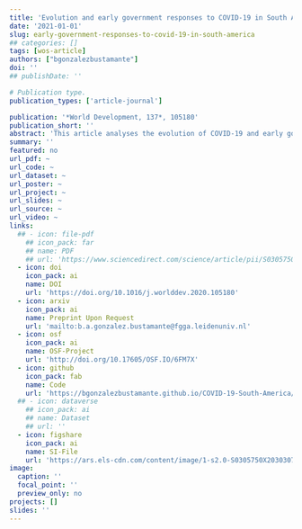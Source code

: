 ```yaml
---
title: 'Evolution and early government responses to COVID-19 in South America'
date: '2021-01-01'
slug: early-government-responses-to-covid-19-in-south-america
## categories: []
tags: [wos-article]
authors: ["bgonzalezbustamante"]
doi: ''
## publishDate: ''

# Publication type.
publication_types: ['article-journal']

publication: '*World Development, 137*, 105180'
publication_short: ''
abstract: 'This article analyses the evolution of COVID-19 and early government responses to the pandemic in eight South American countries. To this aim, this study explores indicators which trace the progression of the pandemic and analyses factors related of state capacity which impacted on the early response of governments of implementing restrictive policies of social distancing associated with a suppression strategy. The pressure on the health systems is evaluated with early projections of the growth-phase of the epidemic, which is incorporated as an indicator in the analysis of early interventions based on Cox proportional hazards models. The results indicate that fiscal expenditure on health, regional and local government capacity, and pressure on the health system accelerate government response with stringent interventions. A counter-intuitive finding is that the economic strength of a country delays these types of reactions. The effect of these interventions is something that should be studied in greater depth, considering, for example, sociocultural factors. Lastly, only cases such as Uruguay and Paraguay show some signs of having the pandemic relatively under control by mid-May, while Brazil and Peru face very adverse scenarios. In this context, considering the characteristics of the states in the region and the level of informal employment, it will be a public policy challenge to keep the equilibrium between restrictive measures and the economic and social problems which these responses imply in the medium term.'
summary: ''
featured: no
url_pdf: ~
url_code: ~
url_dataset: ~
url_poster: ~
url_project: ~
url_slides: ~
url_source: ~
url_video: ~
links:
  ## - icon: file-pdf
    ## icon_pack: far
    ## name: PDF
    ## url: 'https://www.sciencedirect.com/science/article/pii/S0305750X20303077'
  - icon: doi
    icon_pack: ai
    name: DOI
    url: 'https://doi.org/10.1016/j.worlddev.2020.105180'
  - icon: arxiv
    icon_pack: ai
    name: Preprint Upon Request
    url: 'mailto:b.a.gonzalez.bustamante@fgga.leidenuniv.nl'
  - icon: osf
    icon_pack: ai
    name: OSF-Project
    url: 'http://doi.org/10.17605/OSF.IO/6FM7X'
  - icon: github
    icon_pack: fab
    name: Code
    url: 'https://bgonzalezbustamante.github.io/COVID-19-South-America/'
  ## - icon: dataverse
    ## icon_pack: ai
    ## name: Dataset
    ## url: ''
  - icon: figshare
    icon_pack: ai
    name: SI-File
    url: 'https://ars.els-cdn.com/content/image/1-s2.0-S0305750X20303077-mmc1.pdf'
image:
  caption: ''
  focal_point: ''
  preview_only: no
projects: []
slides: ''
---
```

